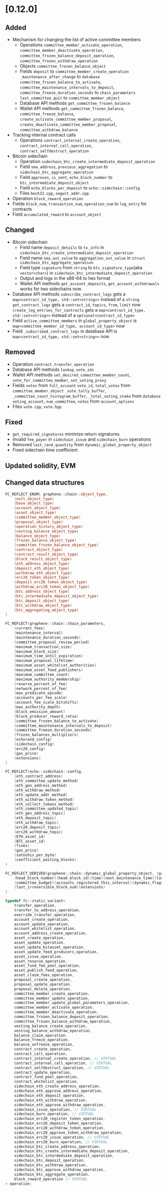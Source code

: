# [0.12.0]

## Added
- Mechanism for changing the list of active committee members
    - Operations `committee_member_activate_operation`, `committee_member_deactivate_operation`, `committee_frozen_balance_deposit_operation`, `committee_frozen_withdraw_operation`
    - Objects `committee_frozen_balance_object`
    - Fields `deposit` to `committee_member_create_operation`
             `_maintenance_after_change` to `database`
             `committee_frozen_balance_to_activate`, `committee_maintenance_intervals_to_deposit`, `committee_freeze_duration_seconds` to `chain_parameters`
             `last_committee_quit` to `committee_member_object`
    - Database API methods `get_committee_frozen_balance`
    - Wallet API methods `get_committee_frozen_balance`, `committee_freeze_balance`, `create_activate_committee_member_proposal`, `create_deactivate_committee_member_proposal`, `committee_withdraw_balance`
- Tracking internal contract calls
    - Operations `contract_internal_create_operation`, `contract_internal_call_operation`, `contract_selfdestruct_operation`
- Bitcoin sidechain
    - Operation `sidechain_btc_create_intermediate_deposit_operation`
    - Field `sma_address`, `previous_aggregation` to `sidechain_btc_aggregate_operation`
    - Field `approves`, `is_sent`, `echo_block_number` to `btc_intermediate_deposit_object`
    - Field `echo_blocks_per_deposit` to `echo::sidechain::config`
    - Files `bech32.cpp`, `segwit_addr.cpp`
- Operation `block_reward_operation`
- Fields `block_num`, `transaction_num`, `operation_num` to `log_entry` for contracts
- Field `accumulated_reward` to `account_object`

## Changed
- Bitcoin sidechain
    - Field name `deposit_details` to `tx_info` in `sidechain_btc_create_intermediate_deposit_operation`
    - Field name `sma_out_value` to `aggregation_out_value` in `struct sidechain_btc_aggregate_operation`
    - Field type `signature` from `string` to `btc_signature_type`(aka `vector<char>`) in `sidechain_btc_intermediate_deposit_operation`
    - Output and logs in the x86-64 to hex format
    - Wallet API methods `get_account_deposits`, `get_account_withdrawals` works for two sidechains now
- Database API methods `subscribe_contract_logs` gets a `map<contract_id_type, std::set<string>>` instead of a `string`
                       `get_contract_logs` gets a `contract_id`, `topics`, `from`, `limit` now
                       `create_log_entries_for_contracts` gets a `map<contract_id_type, std::set<string>>` instead of a `optional<contract_id_type>`
- Field `active_committee_members` in `global_property_object` is `map<committee_member_id_type, account_id_type>` now
- Field `_subscribed_contract_logs` in database API is `map<contract_id_type, std::set<string>>` now

## Removed
- Operation `contract_transfer_operation`
- Database API methods `lookup_vote_ids`
- Wallet API methods `set_desired_committee_member_count`, `vote_for_committee_member`, `set_voting_proxy`
- Fields `votes` from `full_account`
         `vote_id`, `total_votes` from `committee_member_object`
         `_vote_tally_buffer`, `_committee_count_histogram_buffer`, `_total_voting_stake` from `database`
         `voting_account`, `num_committee`, `votes` from `account_options`
- Files `vote.cpp`, `vote.hpp`

## Fixed
- `get_required_signatures` minimize return signatures
- Invalid `fee_payer` in `sidechain_issue` and `sidechain_burn` operations
- Removed `last_rand_quantity` from `dynamic_global_property_object`
- Fixed sidechain time coefficient

## Updated solidity, EVM

## Changed data structures

```cpp
FC_REFLECT_ENUM( graphene::chain::object_type,
    (null_object_type)
    (base_object_type)
    (account_object_type)
    (asset_object_type)
    (committee_member_object_type)
    (proposal_object_type)
    (operation_history_object_type)
    (vesting_balance_object_type)
    (balance_object_type)
    (frozen_balance_object_type)
    (committee_frozen_balance_object_type)
    (contract_object_type)
    (contract_result_object_type)
    (block_result_object_type)
    (eth_address_object_type)
    (deposit_eth_object_type)
    (withdraw_eth_object_type)
    (erc20_token_object_type)
    (deposit_erc20_token_object_type)
    (withdraw_erc20_token_object_type)
    (btc_address_object_type)
    (btc_intermediate_deposit_object_type)
    (btc_deposit_object_type)
    (btc_withdraw_object_type)
    (btc_aggregating_object_type)
)

FC_REFLECT(graphene::chain::chain_parameters,
    (current_fees)
    (maintenance_interval)
    (maintenance_duration_seconds)
    (committee_proposal_review_period)
    (maximum_transaction_size)
    (maximum_block_size)
    (maximum_time_until_expiration)
    (maximum_proposal_lifetime)
    (maximum_asset_whitelist_authorities)
    (maximum_asset_feed_publishers)
    (maximum_committee_count)
    (maximum_authority_membership)
    (reserve_percent_of_fee)
    (network_percent_of_fee)
    (max_predicate_opcode)
    (accounts_per_fee_scale)
    (account_fee_scale_bitshifts)
    (max_authority_depth)
    (block_emission_amount)
    (block_producer_reward_ratio)
    (committee_frozen_balance_to_activate)
    (committee_maintenance_intervals_to_deposit)
    (committee_freeze_duration_seconds)
    (frozen_balances_multipliers)
    (echorand_config)
    (sidechain_config)
    (erc20_config)
    (gas_price)
    (extensions)
)

FC_REFLECT(echo::sidechain::config,
    (eth_contract_address)
    (eth_committee_update_method)
    (eth_gen_address_method)
    (eth_withdraw_method)
    (eth_update_addr_method)
    (eth_withdraw_token_method)
    (eth_collect_tokens_method)
    (eth_committee_updated_topic)
    (eth_gen_address_topic)
    (eth_deposit_topic)
    (eth_withdraw_topic)
    (erc20_deposit_topic)
    (erc20_withdraw_topic)
    (ETH_asset_id)
    (BTC_asset_id)
    (fines)
    (gas_price)
    (satoshis_per_byte)
    (coefficient_waiting_blocks)
)

FC_REFLECT_DERIVED(graphene::chain::dynamic_global_property_object, (graphene::db::object),
    (head_block_number)(head_block_id)(time)(next_maintenance_time)(last_budget_time)
    (committee_budget)(accounts_registered_this_interval)(dynamic_flags)
    (last_irreversible_block_num)(extensions)
)

typedef fc::static_variant<
    transfer_operation,
    transfer_to_address_operation,
    override_transfer_operation,
    account_create_operation,
    account_update_operation,
    account_whitelist_operation,
    account_address_create_operation,
    asset_create_operation,
    asset_update_operation,
    asset_update_bitasset_operation,
    asset_update_feed_producers_operation,
    asset_issue_operation,
    asset_reserve_operation,
    asset_fund_fee_pool_operation,
    asset_publish_feed_operation,
    asset_claim_fees_operation,
    proposal_create_operation,
    proposal_update_operation,
    proposal_delete_operation,
    committee_member_create_operation,
    committee_member_update_operation,
    committee_member_update_global_parameters_operation,
    committee_member_activate_operation,
    committee_member_deactivate_operation,
    committee_frozen_balance_deposit_operation,
    committee_frozen_balance_withdraw_operation,
    vesting_balance_create_operation,
    vesting_balance_withdraw_operation,
    balance_claim_operation,
    balance_freeze_operation,
    balance_unfreeze_operation,
    contract_create_operation,
    contract_call_operation,
    contract_internal_create_operation, // VIRTUAL
    contract_internal_call_operation, // VIRTUAL
    contract_selfdestruct_operation, // VIRTUAL
    contract_update_operation,
    contract_fund_pool_operation,
    contract_whitelist_operation,
    sidechain_eth_create_address_operation,
    sidechain_eth_approve_address_operation,
    sidechain_eth_deposit_operation,
    sidechain_eth_withdraw_operation,
    sidechain_eth_approve_withdraw_operation,
    sidechain_issue_operation, // VIRTUAL
    sidechain_burn_operation, // VIRTUAL
    sidechain_erc20_register_token_operation,
    sidechain_erc20_deposit_token_operation,
    sidechain_erc20_withdraw_token_operation,
    sidechain_erc20_approve_token_withdraw_operation,
    sidechain_erc20_issue_operation, // VIRTUAL
    sidechain_erc20_burn_operation, // VIRTUAL
    sidechain_btc_create_address_operation,
    sidechain_btc_create_intermediate_deposit_operation,
    sidechain_btc_intermediate_deposit_operation,
    sidechain_btc_deposit_operation,
    sidechain_btc_withdraw_operation,
    sidechain_btc_approve_withdraw_operation,
    sidechain_btc_aggregate_operation,
    block_reward_operation // VIRTUAL
> operation;
```